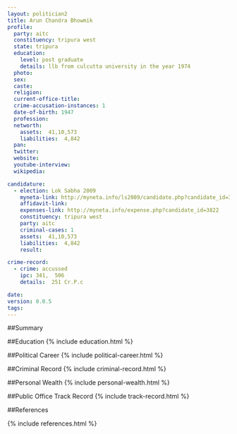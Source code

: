 ```yaml
---
layout: politician2
title: Arun Chandra Bhowmik
profile: 
  party: aitc
  constituency: tripura west
  state: tripura
  education: 
    level: post graduate
    details: llb from culcutta university in the year 1974
  photo: 
  sex: 
  caste: 
  religion: 
  current-office-title: 
  crime-accusation-instances: 1
  date-of-birth: 1947
  profession: 
  networth: 
    assets:  41,10,573
    liabilities:  4,842
  pan: 
  twitter: 
  website: 
  youtube-interview: 
  wikipedia: 

candidature: 
  - election: Lok Sabha 2009
    myneta-link: http://myneta.info/ls2009/candidate.php?candidate_id=3822
    affidavit-link: 
    expenses-link: http://myneta.info/expense.php?candidate_id=3822
    constituency: tripura west 
    party: aitc
    criminal-cases: 1
    assets:  41,10,573
    liabilities:  4,842
    result:  

crime-record: 
  - crime: accussed
    ipc: 341,  506
    details:  251 Cr.P.c  

date: 
version: 0.0.5
tags: 
---
```

##Summary


##Education
{% include education.html %}


##Political Career
{% include political-career.html %}


##Criminal Record
{% include criminal-record.html %}


##Personal Wealth
{% include personal-wealth.html %}


##Public Office Track Record
{% include track-record.html %}


##References


{% include references.html %}